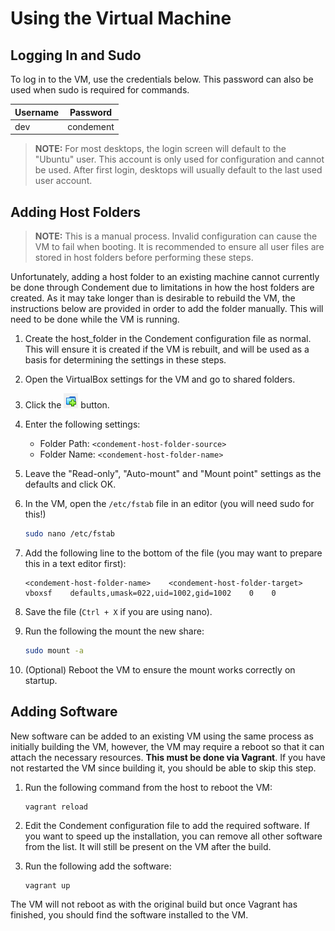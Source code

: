 # Using the Virtual Machine

## Logging In and Sudo

To log in to the VM, use the credentials below. This password can also be used when sudo is required for commands.

| Username | Password  |
| -------- | --------- |
| dev      | condement |

> **NOTE:** For most desktops, the login screen will default to the "Ubuntu" user. This account is only used for
> configuration and cannot be used. After first login, desktops will usually default to the last used user account.

## Adding Host Folders

> **NOTE:** This is a manual process. Invalid configuration can cause the VM to fail when booting. It is recommended to
> ensure all user files are stored in host folders before performing these steps.

Unfortunately, adding a host folder to an existing machine cannot currently be done through Condement due to limitations
in how the host folders are created. As it may take longer than is desirable to rebuild the VM, the instructions below
are provided in order to add the folder manually. This will need to be done while the VM is running.

1. Create the host_folder in the Condement configuration file as normal. This will ensure it is created if the VM is
rebuilt, and will be used as a basis for determining the settings in these steps.
2. Open the VirtualBox settings for the VM and go to shared folders.
3. Click the ![Add Share](images/virtualbox-add-share.png) button.
4. Enter the following settings:
    * Folder Path: `<condement-host-folder-source>`
    * Folder Name: `<condement-host-folder-name>`
5. Leave the "Read-only", "Auto-mount" and "Mount point" settings as the defaults and click OK.
6. In the VM, open the `/etc/fstab` file in an editor (you will need sudo for this!)

    ```bash
    sudo nano /etc/fstab
    ```

7. Add the following line to the bottom of the file (you may want to prepare this in a text editor first):

    ```text
    <condement-host-folder-name>    <condement-host-folder-target>    vboxsf    defaults,umask=022,uid=1002,gid=1002    0    0
    ```

8. Save the file (`Ctrl + X` if you are using nano).
9. Run the following the mount the new share:

    ```bash
    sudo mount -a
    ```

10. (Optional) Reboot the VM to ensure the mount works correctly on startup.

## Adding Software

New software can be added to an existing VM using the same process as initially building the VM, however, the VM may
require a reboot so that it can attach the necessary resources. **This must be done via Vagrant**. If you have not
restarted the VM since building it, you should be able to skip this step.

1. Run the following command from the host to reboot the VM:

    ```text
    vagrant reload
    ```

2. Edit the Condement configuration file to add the required software. If you want to speed up the installation, you can
remove all other software from the list. It will still be present on the VM after the build.
3. Run the following add the software:

    ```text
    vagrant up
    ```

The VM will not reboot as with the original build but once Vagrant has finished, you should find the software installed
to the VM.
